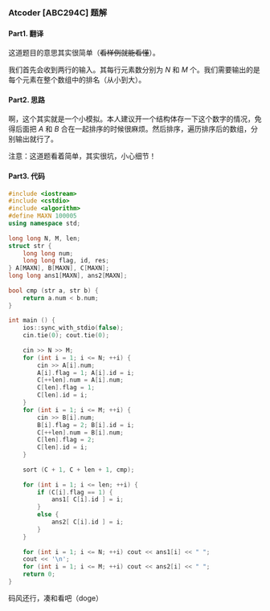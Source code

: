 ### Atcoder [ABC294C] 题解

#### Part1. 翻译
   这道题目的意思其实很简单（~~看样例就能看懂~~）。
   
   我们首先会收到两行的输入。其每行元素数分别为 $N$ 和 $M$ 个。我们需要输出的是每个元素在整个数组中的排名（从小到大）。
   
#### Part2. 思路
   啊，这个其实就是一个小模拟。本人建议开一个结构体存一下这个数字的情况，免得后面把 $A$ 和 $B$ 合在一起排序的时候很麻烦。然后排序，遍历排序后的数组，分别输出就行了。
   
   注意：这道题看着简单，其实很坑，小心细节！
   
#### Part3. 代码
```cpp
#include <iostream>
#include <cstdio>
#include <algorithm>
#define MAXN 100005
using namespace std;
 
long long N, M, len;
struct str {
    long long num;
    long long flag, id, res;
} A[MAXN], B[MAXN], C[MAXN];
long long ans1[MAXN], ans2[MAXN];
 
bool cmp (str a, str b) {
    return a.num < b.num;
}
 
int main () {
    ios::sync_with_stdio(false);
    cin.tie(0); cout.tie(0);
 
    cin >> N >> M;
    for (int i = 1; i <= N; ++i) {
        cin >> A[i].num;
        A[i].flag = 1; A[i].id = i;
        C[++len].num = A[i].num;
        C[len].flag = 1;
        C[len].id = i;
    }
    for (int i = 1; i <= M; ++i) {
        cin >> B[i].num;
        B[i].flag = 2; B[i].id = i;
        C[++len].num = B[i].num;
        C[len].flag = 2;
        C[len].id = i;
    }
 
    sort (C + 1, C + len + 1, cmp);
 
    for (int i = 1; i <= len; ++i) {
        if (C[i].flag == 1) {
            ans1[ C[i].id ] = i;
        }
        else {
            ans2[ C[i].id ] = i;
        }
    }
 
    for (int i = 1; i <= N; ++i) cout << ans1[i] << " ";
    cout << '\n';
    for (int i = 1; i <= M; ++i) cout << ans2[i] << " ";
    return 0;
}
```
码风还行，凑和看吧（doge）